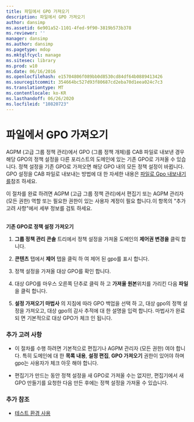 ```yaml
---
title: 파일에서 GPO 가져오기
description: 파일에서 GPO 가져오기
author: dansimp
ms.assetid: 6e901a52-1101-4fed-9f90-3819b573b378
ms.reviewer: ''
manager: dansimp
ms.author: dansimp
ms.pagetype: mdop
ms.mktglfcycl: manage
ms.sitesec: library
ms.prod: w10
ms.date: 06/16/2016
ms.openlocfilehash: e15704806f089bb0d8530cd84df64b0889413426
ms.sourcegitcommit: 354664bc527d93f80687cd2eba70d1eea024c7c3
ms.translationtype: MT
ms.contentlocale: ko-KR
ms.lasthandoff: 06/26/2020
ms.locfileid: "10820723"
---
```

# 파일에서 GPO 가져오기


AGPM (고급 그룹 정책 관리)에서 GPO (그룹 정책 개체)를 CAB 파일로 내보낸 경우 해당 GPO의 정책 설정을 다른 포리스트의 도메인에 있는 기존 GPO로 가져올 수 있습니다. 정책 설정을 기존 GPO로 가져오면 해당 GPO 내의 모든 정책 설정이 바뀝니다. GPO 설정을 CAB 파일로 내보내는 방법에 대 한 자세한 내용은 [파일로 Gpo 내보내기를](export-a-gpo-to-a-file.md)참조 하세요.

이 절차를 완료 하려면 AGPM (고급 그룹 정책 관리)에서 편집기 또는 AGPM 관리자 (모든 권한) 역할 또는 필요한 권한이 있는 사용자 계정이 필요 합니다.이 항목의 "추가 고려 사항"에서 세부 정보를 검토 하세요.

## <a href="" id="bkmk-existing"></a>


**기존 GPO로 정책 설정 가져오기**

1.  **그룹 정책 관리 콘솔** 트리에서 정책 설정을 가져올 도메인의 **제어권 변경을** 클릭 합니다.

2.  **콘텐츠** 탭에서 **제어** 탭을 클릭 하 여 제어 된 gpo를 표시 합니다.

3.  정책 설정을 가져올 대상 GPO를 확인 합니다.

4.  대상 GPO를 마우스 오른쪽 단추로 클릭 하 고 **가져올 원본**위치를 가리킨 다음 **파일**을 클릭 합니다.

5.  **설정 가져오기 마법사** 의 지침에 따라 GPO 백업을 선택 하 고, 대상 gpo의 정책 설정을 가져오고, 대상 gpo의 감사 추적에 대 한 설명을 입력 합니다. 마법사가 완료 되 면 기본적으로 대상 GPO가 체크 인 됩니다.

### 추가 고려 사항

-   이 절차를 수행 하려면 기본적으로 편집기나 AGPM 관리자 (모든 권한) 여야 합니다. 특히 도메인에 대 한 **목록 내용**, **설정 편집**, **GPO 가져오기** 권한이 있어야 하며 gpo는 사용자가 체크 아웃 해야 합니다.

-   편집기가 만드는 동안 정책 설정을 새 GPO로 가져올 수는 없지만, 편집기에서 새 GPO 만들기를 요청한 다음 만든 후에는 정책 설정을 가져올 수 있습니다.

### 추가 참조

-   [테스트 환경 사용](using-a-test-environment.md)

 

 





